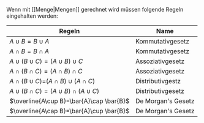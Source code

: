 Wenn mit [[Menge|Mengen]] gerechnet wird müssen folgende Regeln eingehalten werden:

| Regeln                                    | Name               |
| ----------------------------------------- | ------------------ |
| $A\cup B=B\cup A$                         | Kommutativgesetz   |
| $A\cap B=B\cap A$                         | Kommutativgesetz   |
| $A\cup(B\cup C)=(A\cup B)\cup C$          | Assoziativgesetz   |
| $A\cap(B\cap C)=(A\cap B)\cap C$          | Assoziativgesetz   |
| $A\cap(B\cup C)$=$(A\cap B)\cup(A\cap C)$ | Distributivgestz   |
| $A\cup(B\cap C)=(A\cup B)\cap(A\cup C)$   | Distributivgesetz  |
| $\overline{A\cup B}=\bar{A}\cap \bar{B}$  | De Morgan's Gesetz |
| $\overline{A\cap B}=\bar{A}\cup \bar{B}$  | De Morgan's Gesetz |
